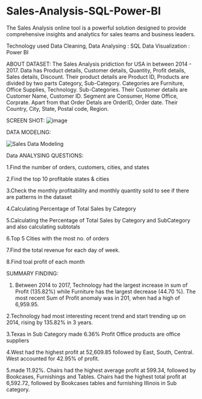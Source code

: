 # Sales-Analysis-SQL-Power-BI

The Sales Analysis online tool is a powerful solution designed to provide comprehensive insights and analytics for sales teams and business leaders.

Technology used
  Data Cleaning, Data Analysing : SQL
  Data Visualization : Power BI

  ABOUT DATASET:
    The Sales Analysis pridiction for USA in between 2014 - 2017. Data has Product details, Customer details, Quantity, Profit details, Sales details, Discount.
    Their product details are Product ID, Products are divided by two parts Category, Sub-Category. Categories are Furniture, Office Supplies, Technology. Sub-Categories.
    Their Customer details are Customer Name, Customer ID. Segment are Consumer, Home Office, Corprate. Apart from that Order Detals are OrderID, Order date.
    Their Country, City, State, Postal code, Region.

SCREEN SHOT:
![image](https://github.com/SRIDHAR-BASKARAN/Sales-Analysis-SQL-Power-BI/assets/142026057/aa8963ec-7d7a-4882-a346-85c7a95309fa)


DATA MODELING:

![Sales Data Modeling](https://github.com/SRIDHAR-BASKARAN/Sales-Analysis-SQL-Power-BI/assets/142026057/a816dafc-7563-4fe3-8556-deea223362c5)


Data ANALYSING QUESTIONS:

 1.Find the number of orders, customers, cities, and states
 
 2.Find the top 10 profitable states & cities
 
 3.Check the monthly profitability and monthly quantity sold to see if there are patterns in the dataset
 
 4.Calculating Percentage of Total Sales by Category
 
 5.Calculating the Percentage of Total Sales by Category and SubCategory and also calculating subtotals
 
 6.Top 5 Cities with the most no. of orders 
 
 7.Find the total revenue for each day of week.
 
 8.Find toal profit of each month


 SUMMARY FINDING:

 1. Between 2014 to 2017, Technology had the largest increase in sum of Profit (135.82%) while Furniture has the largest decrease (44.70 %). The most recent Sum of Profit anomaly was in 201, when had a high of 6,959.95.

 2.Technology had most interesting recent trend and start trending up on 2014, rising by 135.82% in 3 years.
  
 3.Texas in Sub Category made 6.36% Profit Office products are office suppliers 
 
 4.West had the highest profit at 52,609.85 followed by East, South, Central. West accounted for 42.95% of profit.
 
 5.made 11.92%. Chairs had the highest average profit at 599.34, followed by Bookcases, Furnishings and Tables. Chairs had the highest total profit at 6,592.72, followed by Bookcases tables and furnishing Illinois in Sub category.
 




  




    
        
 
